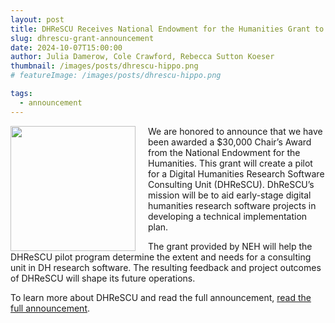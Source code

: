 ```yaml
---
layout: post
title: DHReSCU Receives National Endowment for the Humanities Grant to Support Research Software Projects
slug: dhrescu-grant-announcement
date: 2024-10-07T15:00:00
author: Julia Damerow, Cole Crawford, Rebecca Sutton Koeser
thumbnail: /images/posts/dhrescu-hippo.png
# featureImage: /images/posts/dhrescu-hippo.png

tags:
  - announcement
---
```


<img src="/images/posts/dhrescu-hippo.png" style="width: 200px; float: left; margin-right: 20px;">

We are honored to announce that we have been awarded a $30,000 Chair’s Award from the National Endowment for the Humanities. This grant will create a pilot for a Digital Humanities Research Software Consulting Unit (DHReSCU). DhReSCU’s mission will be to aid early-stage digital humanities research software projects in developing a technical implementation plan.

The grant provided by NEH will help the DHReSCU pilot program determine the extent and needs for a consulting unit in DH research software. The resulting feedback and project outcomes of DHReSCU will shape its future operations.

To learn more about DHReSCU and read the full announcement, [read the full announcement](https://dhrescunit.github.io/posts/announcement/).
